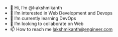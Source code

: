 - 👋 Hi, I’m @l-akshmikanth
- 👀 I’m interested in Web Development and Devops 
- 🌱 I’m currently learning DevOps
- 💞️ I’m looking to collaborate on Web
- 📫 How to reach me lakshmikanth@engineer.com

<!---
l-akshmikanth/l-akshmikanth is a ✨ special ✨ repository because its `README.md` (this file) appears on your GitHub profile.
You can click the Preview link to take a look at your changes.
--->
